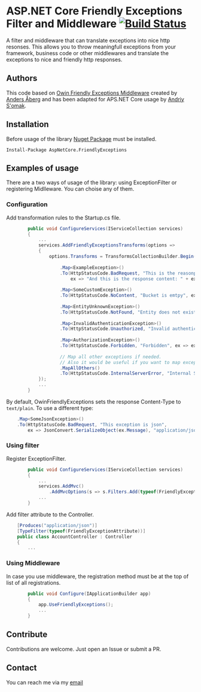 # ASP.NET Core Friendly Exceptions Filter and Middleware  [![Build Status](https://travis-ci.org/semack/AspNetCore.FriendlyExceptions.svg?branch=master)](https://travis-ci.org/semack/AspNetCore.FriendlyExceptions)

A filter and middleware that can translate exceptions into nice http resonses. This allows you to throw meaningfull exceptions from your framework, business code or other middlewares and translate the exceptions to nice and friendly http responses.

## Authors
This code based on [Owin Friendly Exceptions Middleware](https://github.com/abergs/OwinFriendlyExceptions) created by [Anders Åberg](https://github.com/abergs) and has been adapted for APS.NET Core usage by [Andriy S'omak](https://github.com/semack).

## Installation
Before usage of the library [Nuget Package](https://www.nuget.org/packages/AspNetCore.FriendlyExceptions/) must be installed.

`Install-Package AspNetCore.FriendlyExceptions`

## Examples of usage
There are a two ways of usage of the library: using ExceptionFilter or registering Midlleware. You can choise any of them.

### Configuration
Add transformation rules to the Startup.cs file.
```cs
        public void ConfigureServices(IServiceCollection services)
        {
            ...
            services.AddFriendlyExceptionsTransforms(options =>
            {
                options.Transforms = TransformsCollectionBuilder.Begin()
    
                    .Map<ExampleException>()
                    .To(HttpStatusCode.BadRequest, "This is the reasonphrase",
                        ex => "And this is the response content: " + ex.Message)
    
                    .Map<SomeCustomException>()
                    .To(HttpStatusCode.NoContent, "Bucket is emtpy", ex => string.Format("Inner details: {0}", ex.Message))
    
                    .Map<EntityUnknownException>()
                    .To(HttpStatusCode.NotFound, "Entity does not exist", ex => ex.Message)
    
                    .Map<InvalidAuthenticationException>()
                    .To(HttpStatusCode.Unauthorized, "Invalid authentication", ex => ex.Message)
    
                    .Map<AuthorizationException>()
                    .To(HttpStatusCode.Forbidden, "Forbidden", ex => ex.Message)
                    
                    // Map all other exceptions if needed. 
                    // Also it would be useful if you want to map exception to a known model.
                    .MapAllOthers()
                    .To(HttpStatusCode.InternalServerError, "Internal Server Error", ex => ex.Message)
            });
            ...
        }
```

By default, OwinFriendlyExceptions sets the response Content-Type to `text/plain`. To use a different type:
```cs    
    .Map<SomeJsonException>()
    .To(HttpStatusCode.BadRequest, "This exception is json",
        ex => JsonConvert.SerializeObject(ex.Message), "application/json")
```

### Using filter
Register ExceptionFilter.
```cs
        public void ConfigureServices(IServiceCollection services)
        {
            ...
            services.AddMvc()
                .AddMvcOptions(s => s.Filters.Add(typeof(FriendlyExceptionAttribute)))
            ...
        }                
```
Add filter attribute to the Controller.
```cs
    [Produces("application/json")]
    [TypeFilter(typeof(FriendlyExceptionAttribute))]
    public class AccountController : Controller
    {
        ...
```
### Using Middleware
In case you use middleware, the registration method must be at the top of list of all registrations.
```cs
        public void Configure(IApplicationBuilder app)
        {
            app.UseFriendlyExceptions();
            ...
        }

```

## Contribute
Contributions are welcome. Just open an Issue or submit a PR. 

## Contact
You can reach me via my [email](mailto://semack@gmail.com)
